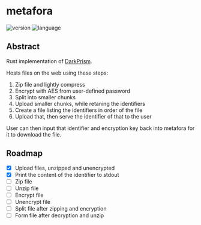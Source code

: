 # metafora

![version](https://img.shields.io/badge/dynamic/toml?url=https%3A%2F%2Fraw.githubusercontent.com%2Fcatdeal3r%2Fmetafora%2Frefs%2Fheads%2Fmain%2FCargo.toml&query=%24.package.version&label=version&style=flat-square)
![language](https://img.shields.io/badge/language-rust-red?style=flat-square)

## Abstract

Rust implementation of [DarkPrism](https://github.com/catdeal3r/darkprism).

Hosts files on the web using these steps:
1. Zip file and lightly compress
2. Encrypt with AES from user-defined password
3. Split into smaller chunks
4. Upload smaller chunks, while retaning the identifiers
5. Create a file listing the identifiers in order of the file
6. Upload that, then serve the identifier of that to the user

User can then input that identifier and encryption key back into metafora for it to download the file.

## Roadmap

- [x] Upload files, unzipped and unencrypted
- [x] Print the content of the identifier to stdout
- [ ] Zip file
- [ ] Unzip file
- [ ] Encrypt file
- [ ] Unencrypt file
- [ ] Split file after zipping and encryption
- [ ] Form file after decryption and unzip
